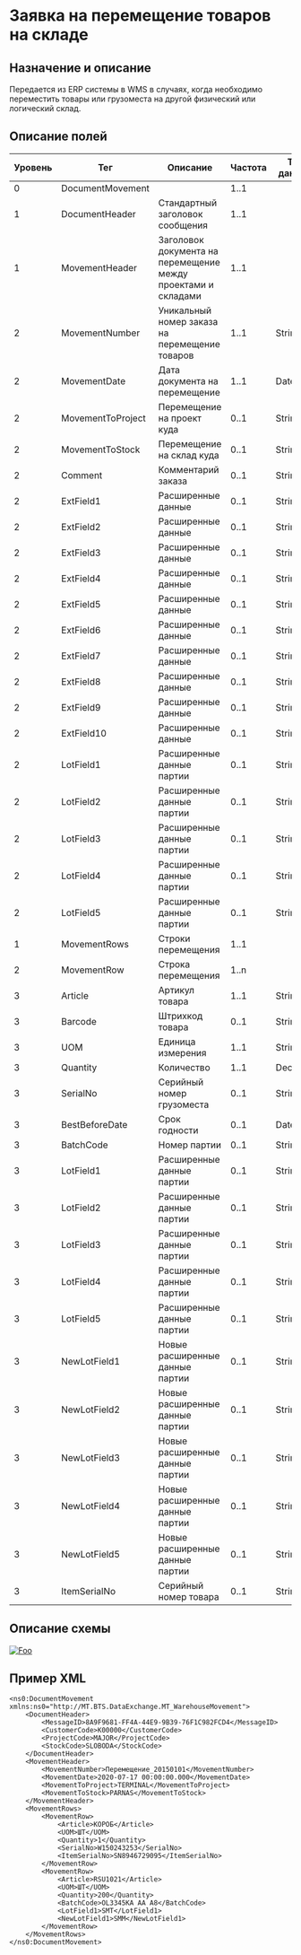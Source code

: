 # Заявка на перемещение товаров на складе

## Назначение и описание
Передается из ERP системы в WMS в случаях, когда необходимо переместить товары или грузоместа на другой физический или логический склад.

## Описание полей

Уровень | Тег | Описание | Частота | Тип данных | Размер поля | Комментарий
--------|-----|----------|---------|------------|-------------|------------
0       | DocumentMovement  |                                                         | 1..1          |            |             |
1       | DocumentHeader    | Стандартный заголовок сообщения                               | 1..1    |            |             | Общая структура сообщения 
1       | MovementHeader    | Заголовок документа на перемещение между проектами и складами | 1..1    |            |             |                           
2       | MovementNumber    | Уникальный номер заказа на перемещение товаров                | 1..1    | String     | 50          |                           
2       | MovementDate      | Дата документа на перемещение                                 | 1..1    | DateTime   |             |
2       | MovementToProject | Перемещение на проект куда                                    | 0..1    | String     | 20          |                           
2       | MovementToStock   | Перемещение на склад куда                                     | 0..1    | String     | 20          |                           
2       | Comment           | Комментарий заказа                                            | 0..1    | String     | 250         |                           
2       | ExtField1         | Расширенные данные                                            | 0..1    | String     | 80          |                           
2       | ExtField2         | Расширенные данные                                            | 0..1    | String     | 80          |                           
2       | ExtField3         | Расширенные данные                                            | 0..1    | String     | 80          |                           
2       | ExtField4         | Расширенные данные                                            | 0..1    | String     | 80          |                           
2       | ExtField5         | Расширенные данные                                            | 0..1    | String     | 80          |                           
2       | ExtField6         | Расширенные данные                                            | 0..1    | String     | 80          |                           
2       | ExtField7         | Расширенные данные                                            | 0..1    | String     | 80          |                           
2       | ExtField8         | Расширенные данные                                            | 0..1    | String     | 80          |                           
2       | ExtField9         | Расширенные данные                                            | 0..1    | String     | 80          |                           
2       | ExtField10        | Расширенные данные                                            | 0..1    | String     | 80          |                           
2       | LotField1         | Расширенные данные партии                                     | 0..1    | String     | 100         |                           
2       | LotField2         | Расширенные данные партии                                     | 0..1    | String     | 100         |                           
2       | LotField3         | Расширенные данные партии                                     | 0..1    | String     | 100         |                           
2       | LotField4         | Расширенные данные партии                                     | 0..1    | String     | 100         |                           
2       | LotField5         | Расширенные данные партии                                     | 0..1    | String     | 100         |                           
1       | MovementRows      | Строки перемещения                                            | 1..1    |            |             |                           
2       | MovementRow       | Строка перемещения                                            | 1..n    |            |             |                           
3       | Article           | Артикул товара                                                | 1..1    | String     | 100         |                           
3       | Barcode           | Штрихкод товара                                               | 0..1    | String     | 100         |                           
3       | UOM               | Единица измерения                                             | 1..1    | String     | 10          |                           
3       | Quantity          | Количество                                                    | 1..1    | Decimal    |             |                           
3       | SerialNo          | Серийный номер грузоместа                                     | 0..1    | String     | 20          |                           
3       | BestBeforeDate    | Срок годности                                                 | 0..1    | DateTime   |             |
3       | BatchCode         | Номер партии                                                  | 0..1    | String     | 100         |                           
3       | LotField1         | Расширенные данные партии                                     | 0..1    | String     | 100         |                           
3       | LotField2         | Расширенные данные партии                                     | 0..1    | String     | 100         |                           
3       | LotField3         | Расширенные данные партии                                     | 0..1    | String     | 100         |                           
3       | LotField4         | Расширенные данные партии                                     | 0..1    | String     | 100         |                           
3       | LotField5         | Расширенные данные партии                                     | 0..1    | String     | 100         |                           
3       | NewLotField1      | Новые расширенные данные партии                               | 0..1    | String     | 100         |                           
3       | NewLotField2      | Новые расширенные данные партии                               | 0..1    | String     | 100         |                           
3       | NewLotField3      | Новые расширенные данные партии                               | 0..1    | String     | 100         |                           
3       | NewLotField4      | Новые расширенные данные партии                               | 0..1    | String     | 100         |                           
3       | NewLotField5      | Новые расширенные данные партии                               | 0..1    | String     | 100         |                           
3       | ItemSerialNo      | Серийный номер товара                                         | 0..1    | String     | 20          |                           

## Описание схемы
<a href="https://github.com/MajorTerminal/MTXML/blob/master/XSD/MT_WarehouseMovement.xsd" rel="XSD">![Foo](https://user-images.githubusercontent.com/22858622/134012526-73d1b128-a2cd-4d14-8a13-10f81a57c04f.png)</a>

## Пример XML
```
<ns0:DocumentMovement xmlns:ns0="http://MT.BTS.DataExchange.MT_WarehouseMovement">
	<DocumentHeader>
		<MessageID>8A9F9681-FF4A-44E9-9B39-76F1C982FCD4</MessageID>
		<CustomerCode>К00000</CustomerCode>
		<ProjectCode>MAJOR</ProjectCode>
		<StockCode>SLOBODA</StockCode>
	</DocumentHeader>
	<MovementHeader>
		<MovementNumber>Перемещение_20150101</MovementNumber>
		<MovementDate>2020-07-17 00:00:00.000</MovementDate>
		<MovementToProject>TERMINAL</MovementToProject>
		<MovementToStock>PARNAS</MovementToStock>
	</MovementHeader>
	<MovementRows>
		<MovementRow>
			<Article>КОРОБ</Article>
			<UOM>ШТ</UOM>
			<Quantity>1</Quantity>
			<SerialNo>W150243253</SerialNo>
			<ItemSerialNo>SN8946729095</ItemSerialNo>
		</MovementRow>
		<MovementRow>
			<Article>RSU1021</Article>
			<UOM>ШТ</UOM>
			<Quantity>200</Quantity>
			<BatchCode>OL3345KA AA A8</BatchCode>
			<LotField1>SMT</LotField1>
			<NewLotField1>SMM</NewLotField1>
		</MovementRow>
	</MovementRows>
</ns0:DocumentMovement>
```
